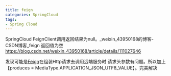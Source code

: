 ```yaml
---
title: feign
categories: SpringCloud
tags:
- Spring Cloud
---
```


SpringCloud FeignClient调用返回结果为null。_weixin_43950168的博客-CSDN博客_feign 返回值为空 https://blog.csdn.net/weixin_43950168/article/details/111027646

发现可能是[Feign](https://so.csdn.net/so/search?q=Feign&spm=1001.2101.3001.7020)在组装Http请求去调用远端服务时 请求头参数有问题。所以加上【produces = MediaType.APPLICATION_JSON_UTF8_VALUE】。完美解决
